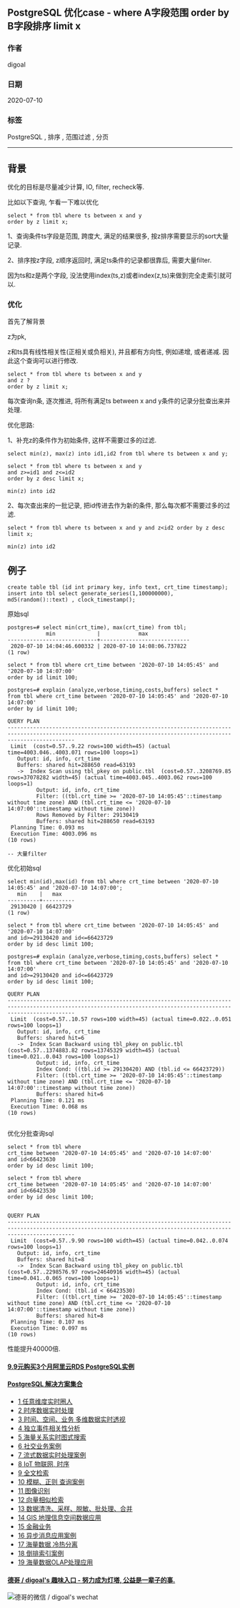 ## PostgreSQL 优化case - where A字段范围 order by B字段排序 limit x  
    
### 作者    
digoal    
    
### 日期    
2020-07-10  
    
### 标签    
PostgreSQL , 排序 , 范围过滤 , 分页    
    
----    
    
## 背景    
优化的目标是尽量减少计算, IO, filter, recheck等.  
  
比如以下查询, 乍看一下难以优化  
  
```  
select * from tbl where ts between x and y   
order by z limit x;  
```  
  
1、查询条件ts字段是范围, 跨度大, 满足的结果很多, 按z排序需要显示的sort大量记录.  
  
2、排序按z字段, z顺序返回时, 满足ts条件的记录都很靠后, 需要大量filter.  
  
因为ts和z是两个字段, 没法使用index(ts,z)或者index(z,ts)来做到完全走索引就可以.  
  
### 优化  
首先了解背景  
  
z为pk,   
  
z和ts具有线性相关性(正相关或负相关), 并且都有方向性, 例如递增, 或者递减. 因此这个查询可以进行修改.  
  
```  
select * from tbl where ts between x and y   
and z ?   
order by z limit x;  
```  
  
每次查询n条, 逐次推进, 将所有满足ts between x and y条件的记录分批查出来并处理.  
  
优化思路:   
  
1、补充z的条件作为初始条件, 这样不需要过多的过滤.  
  
```  
select min(z), max(z) into id1,id2 from tbl where ts between x and y;  
  
select * from tbl where ts between x and y   
and z>=id1 and z<=id2   
order by z desc limit x;   
  
min(z) into id2  
```  
  
2、每次查出来的一批记录, 把id传进去作为新的条件, 那么每次都不需要过多的过滤.  
  
```  
select * from tbl where ts between x and y and z<id2 order by z desc limit x;   
  
min(z) into id2  
```  
  
## 例子  
```  
create table tbl (id int primary key, info text, crt_time timestamp);  
insert into tbl select generate_series(1,100000000), md5(random()::text) , clock_timestamp();  
```  
  
原始sql  
  
```  
postgres=# select min(crt_time), max(crt_time) from tbl;  
            min             |            max               
----------------------------+----------------------------  
 2020-07-10 14:04:46.600332 | 2020-07-10 14:08:06.737822  
(1 row)  
  
select * from tbl where crt_time between '2020-07-10 14:05:45' and '2020-07-10 14:07:00'  
order by id limit 100;  
  
postgres=# explain (analyze,verbose,timing,costs,buffers) select * from tbl where crt_time between '2020-07-10 14:05:45' and '2020-07-10 14:07:00'  
order by id limit 100;  
                                                                           QUERY PLAN                                                                              
-----------------------------------------------------------------------------------------------------------------------------------------------------------------  
 Limit  (cost=0.57..9.22 rows=100 width=45) (actual time=4003.046..4003.071 rows=100 loops=1)  
   Output: id, info, crt_time  
   Buffers: shared hit=288650 read=63193  
   ->  Index Scan using tbl_pkey on public.tbl  (cost=0.57..3208769.85 rows=37078282 width=45) (actual time=4003.045..4003.062 rows=100 loops=1)  
         Output: id, info, crt_time  
         Filter: ((tbl.crt_time >= '2020-07-10 14:05:45'::timestamp without time zone) AND (tbl.crt_time <= '2020-07-10 14:07:00'::timestamp without time zone))  
         Rows Removed by Filter: 29130419  
         Buffers: shared hit=288650 read=63193  
 Planning Time: 0.093 ms  
 Execution Time: 4003.096 ms  
(10 rows)  
  
-- 大量filter  
```  
  
优化初始sql  
  
```  
select min(id),max(id) from tbl where crt_time between '2020-07-10 14:05:45' and '2020-07-10 14:07:00';  
   min    |   max      
----------+----------  
 29130420 | 66423729  
(1 row)  
  
select * from tbl where crt_time between '2020-07-10 14:05:45' and '2020-07-10 14:07:00'  
and id>=29130420 and id<=66423729   
order by id desc limit 100;   
  
postgres=# explain (analyze,verbose,timing,costs,buffers) select * from tbl where crt_time between '2020-07-10 14:05:45' and '2020-07-10 14:07:00'  
and id>=29130420 and id<=66423729   
order by id desc limit 100;   
                                                                           QUERY PLAN                                                                              
-----------------------------------------------------------------------------------------------------------------------------------------------------------------  
 Limit  (cost=0.57..10.57 rows=100 width=45) (actual time=0.022..0.051 rows=100 loops=1)  
   Output: id, info, crt_time  
   Buffers: shared hit=6  
   ->  Index Scan Backward using tbl_pkey on public.tbl  (cost=0.57..1374883.82 rows=13745329 width=45) (actual time=0.021..0.043 rows=100 loops=1)  
         Output: id, info, crt_time  
         Index Cond: ((tbl.id >= 29130420) AND (tbl.id <= 66423729))  
         Filter: ((tbl.crt_time >= '2020-07-10 14:05:45'::timestamp without time zone) AND (tbl.crt_time <= '2020-07-10 14:07:00'::timestamp without time zone))  
         Buffers: shared hit=6  
 Planning Time: 0.121 ms  
 Execution Time: 0.068 ms  
(10 rows)  
  
```  
  
优化分批查询sql  
  
```  
select * from tbl where   
crt_time between '2020-07-10 14:05:45' and '2020-07-10 14:07:00'  
and id<66423630  
order by id desc limit 100;   
  
select * from tbl where   
crt_time between '2020-07-10 14:05:45' and '2020-07-10 14:07:00'  
and id<66423530  
order by id desc limit 100;   
```  
  
```  
                                                                           QUERY PLAN                                                                              
-----------------------------------------------------------------------------------------------------------------------------------------------------------------  
 Limit  (cost=0.57..9.90 rows=100 width=45) (actual time=0.042..0.074 rows=100 loops=1)  
   Output: id, info, crt_time  
   Buffers: shared hit=8  
   ->  Index Scan Backward using tbl_pkey on public.tbl  (cost=0.57..2298576.97 rows=24640916 width=45) (actual time=0.041..0.065 rows=100 loops=1)  
         Output: id, info, crt_time  
         Index Cond: (tbl.id < 66423530)  
         Filter: ((tbl.crt_time >= '2020-07-10 14:05:45'::timestamp without time zone) AND (tbl.crt_time <= '2020-07-10 14:07:00'::timestamp without time zone))  
         Buffers: shared hit=8  
 Planning Time: 0.107 ms  
 Execution Time: 0.097 ms  
(10 rows)  
```  
  
性能提升40000倍.  
    
  
  
  
  
  
  
  
  
  
  
  
  
  
  
  
  
  
  
  
  
  
  
  
  
  
  
#### [9.9元购买3个月阿里云RDS PostgreSQL实例](https://www.aliyun.com/database/postgresqlactivity "57258f76c37864c6e6d23383d05714ea")
  
  
#### [PostgreSQL 解决方案集合](https://yq.aliyun.com/topic/118 "40cff096e9ed7122c512b35d8561d9c8")
- [1 任意维度实时圈人](https://yq.aliyun.com/topic/118 "40cff096e9ed7122c512b35d8561d9c8")
- [2 时序数据实时处理](https://yq.aliyun.com/topic/118 "40cff096e9ed7122c512b35d8561d9c8")
- [3 时间、空间、业务 多维数据实时透视](https://yq.aliyun.com/topic/118 "40cff096e9ed7122c512b35d8561d9c8")
- [4 独立事件相关性分析](https://yq.aliyun.com/topic/118 "40cff096e9ed7122c512b35d8561d9c8")
- [5 海量关系实时图式搜索](https://yq.aliyun.com/topic/118 "40cff096e9ed7122c512b35d8561d9c8")
- [6 社交业务案例](https://yq.aliyun.com/topic/118 "40cff096e9ed7122c512b35d8561d9c8")
- [7 流式数据实时处理案例](https://yq.aliyun.com/topic/118 "40cff096e9ed7122c512b35d8561d9c8")
- [8 IoT 物联网, 时序](https://yq.aliyun.com/topic/118 "40cff096e9ed7122c512b35d8561d9c8")
- [9 全文检索](https://yq.aliyun.com/topic/118 "40cff096e9ed7122c512b35d8561d9c8")
- [10 模糊、正则 查询案例](https://yq.aliyun.com/topic/118 "40cff096e9ed7122c512b35d8561d9c8")
- [11 图像识别](https://yq.aliyun.com/topic/118 "40cff096e9ed7122c512b35d8561d9c8")
- [12 向量相似检索](https://yq.aliyun.com/topic/118 "40cff096e9ed7122c512b35d8561d9c8")
- [13 数据清洗、采样、脱敏、批处理、合并](https://yq.aliyun.com/topic/118 "40cff096e9ed7122c512b35d8561d9c8")
- [14 GIS 地理信息空间数据应用](https://yq.aliyun.com/topic/118 "40cff096e9ed7122c512b35d8561d9c8")
- [15 金融业务](https://yq.aliyun.com/topic/118 "40cff096e9ed7122c512b35d8561d9c8")
- [16 异步消息应用案例](https://yq.aliyun.com/topic/118 "40cff096e9ed7122c512b35d8561d9c8")
- [17 海量数据 冷热分离](https://yq.aliyun.com/topic/118 "40cff096e9ed7122c512b35d8561d9c8")
- [18 倒排索引案例](https://yq.aliyun.com/topic/118 "40cff096e9ed7122c512b35d8561d9c8")
- [19 海量数据OLAP处理应用](https://yq.aliyun.com/topic/118 "40cff096e9ed7122c512b35d8561d9c8")
  
  
#### [德哥 / digoal's 趣味入口 - 努力成为灯塔, 公益是一辈子的事.](https://github.com/digoal/blog/blob/master/README.md "22709685feb7cab07d30f30387f0a9ae")
  
  
![德哥的微信 / digoal's wechat](../pic/digoal_weixin.jpg "f7ad92eeba24523fd47a6e1a0e691b59")
  
